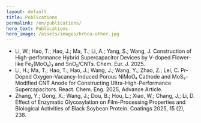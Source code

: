 ```yaml
---
layout: default
title: Publications
permalink: /en/publications/
hero_text: Publications
hero_image: /assets/images/hrbcu-other.jpg
---
```

* Li, W.; Hao, T.; Hao, J.; Ma, T.; Li, A.; Yang, S.; Wang, J. Construction of High-performance Hybrid Supercapacitor Devices by V-doped Flower-like Fe₂(MoO₄)₃ and SnO₂/CNTs. Chem. Eur. J. 2025.
* Li, H.; Ma, T.; Hao, T.; Hao, J.; Wang, J.; Wang, Y.; Zhao, Z.; Lei, C. Pr-Doped Oxygen-Vacancy-Induced Porous NiMoO₄ Cathode and MoS₂-Modified CNT Anode for Constructing Ultra-High-Performance Supercapacitors. React. Chem. Eng. 2025, Advance Article.
* Zhang, Y.; Gong, X.; Wang, J.; Dou, B.; Hou, L.; Xiao, W.; Chang, J.; Li, D. Effect of Enzymatic Glycosylation on Film-Processing Properties and Biological Activities of Black Soybean Protein. Coatings 2025, 15 (2), 238.
